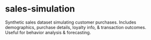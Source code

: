 # sales-simulation
Synthetic sales dataset simulating customer purchases. Includes demographics, purchase details, loyalty info, &amp; transaction outcomes. Useful for behavior analysis &amp; forecasting.

